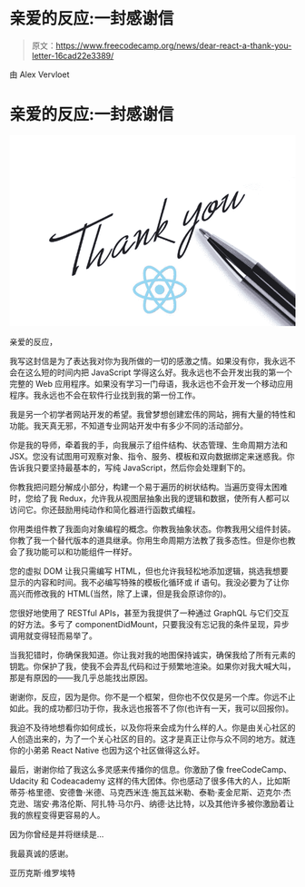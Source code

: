 # 亲爱的反应:一封感谢信

> 原文：<https://www.freecodecamp.org/news/dear-react-a-thank-you-letter-16cad22e3389/>

由 Alex Vervloet

# 亲爱的反应:一封感谢信

![OG-dIkgxYxWh4SnWn4c1ufA5yfzuDGGDbBYy](img/44531f1f851c05f8efe5e96782b23632.png)

亲爱的反应，

我写这封信是为了表达我对你为我所做的一切的感激之情。如果没有你，我永远不会在这么短的时间内把 JavaScript 学得这么好。我永远也不会开发出我的第一个完整的 Web 应用程序。如果没有学习一门母语，我永远也不会开发一个移动应用程序。我永远也不会在软件行业找到我的第一份工作。

我是另一个初学者网站开发的希望。我曾梦想创建宏伟的网站，拥有大量的特性和功能。我天真无邪，不知道专业网站开发中有多少不同的活动部分。

你是我的导师，牵着我的手，向我展示了组件结构、状态管理、生命周期方法和 JSX。您没有试图用可观察对象、指令、服务、模板和双向数据绑定来迷惑我。你告诉我只要坚持最基本的，写纯 JavaScript，然后你会处理剩下的。

你教我把问题分解成小部分，构建一个易于遍历的树状结构。当遍历变得太困难时，您给了我 Redux，允许我从视图层抽象出我的逻辑和数据，使所有人都可以访问它。你还鼓励用纯动作和简化器进行函数式编程。

你用类组件教了我面向对象编程的概念。你教我抽象状态。你教我用父组件封装。你教了我一个替代版本的道具继承。你用生命周期方法教了我多态性。但是你也教会了我功能可以和功能组件一样好。

您的虚拟 DOM 让我只需编写 HTML，但也允许我轻松地添加逻辑，挑选我想要显示的内容和时间。我不必编写特殊的模板化循环或 if 语句。我没必要为了让你高兴而修改我的 HTML(当然，除了上课，但是我会原谅你的)。

您很好地使用了 RESTful APIs，甚至为我提供了一种通过 GraphQL 与它们交互的好方法。多亏了 componentDidMount，只要我没有忘记我的条件呈现，异步调用就变得轻而易举了。

当我犯错时，你确保我知道。你让我对我的地图保持诚实，确保我给了所有元素的钥匙。你保护了我，使我不会弄乱代码和过于频繁地渲染。如果你对我大喊大叫，那是有原因的——我几乎总能找出原因。

谢谢你，反应，因为是你。你不是一个框架，但你也不仅仅是另一个库。你远不止如此。我的成功都归功于你，我永远也报答不了你(也许有一天，我可以回报你)。

我迫不及待地想看你如何成长，以及你将来会成为什么样的人。你是由关心社区的人创造出来的，为了一个关心社区的目的。这才是真正让你与众不同的地方。就连你的小弟弟 React Native 也因为这个社区做得这么好。

最后，谢谢你给了我这么多灵感来传播你的信息。你激励了像 freeCodeCamp、Udacity 和 Codeacademy 这样的伟大团体。你也感动了很多伟大的人，比如斯蒂芬·格里德、安德鲁·米德、马克西米连·施瓦兹米勒、泰勒·麦金尼斯、迈克尔·杰克逊、瑞安·弗洛伦斯、阿扎特·马尔丹、纳德·达比特，以及其他许多被你激励着让我的旅程变得更容易的人。

因为你曾经是并将继续是…

我最真诚的感谢。

亚历克斯·维罗埃特